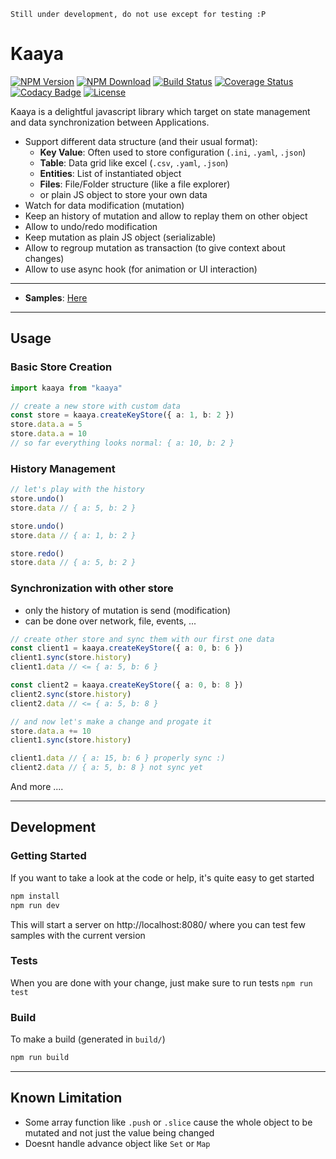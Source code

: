     Still under development, do not use except for testing :P

# Kaaya

[![NPM Version](https://img.shields.io/npm/v/kaaya.svg)](https://npmjs.org/package/kaaya)
[![NPM Download](https://img.shields.io/npm/dm/kaaya.svg)](https://npmjs.org/package/kaaya)
[![Build Status](https://travis-ci.org/kefniark/Kaaya.svg?branch=master)](https://travis-ci.org/kefniark/Kaaya)
[![Coverage Status](https://coveralls.io/repos/github/kefniark/Kaaya/badge.svg?branch=master)](https://coveralls.io/github/kefniark/Kaaya?branch=master)
[![Codacy Badge](https://api.codacy.com/project/badge/Grade/c0fc8bf9f62a4067a2d1454c1eba454e)](https://www.codacy.com/manual/kefniark/Kaaya?utm_source=github.com&utm_medium=referral&utm_content=kefniark/Kaaya&utm_campaign=Badge_Grade)
[![License](https://img.shields.io/npm/l/kaaya.svg)](https://npmjs.org/package/kaaya)

Kaaya is a delightful javascript library which target on state management and data synchronization between Applications.

-   Support different data structure (and their usual format):
    -   **Key Value**: Often used to store configuration (`.ini`, `.yaml`, `.json`)
    -   **Table**: Data grid like excel (`.csv`, `.yaml`, `.json`)
    -   **Entities**: List of instantiated object
    -   **Files**: File/Folder structure (like a file explorer)
    -   or plain JS object to store your own data
-   Watch for data modification (mutation)
-   Keep an history of mutation and allow to replay them on other object
-   Allow to undo/redo modification
-   Keep mutation as plain JS object (serializable)
-   Allow to regroup mutation as transaction (to give context about changes)
-   Allow to use async hook (for animation or UI interaction)

---

* **Samples**: [Here](https://kefniark.github.io/Kaaya/public)

---

## Usage

### Basic Store Creation

```ts
import kaaya from "kaaya"

// create a new store with custom data
const store = kaaya.createKeyStore({ a: 1, b: 2 })
store.data.a = 5
store.data.a = 10
// so far everything looks normal: { a: 10, b: 2 }
```

### History Management

```ts
// let's play with the history
store.undo()
store.data // { a: 5, b: 2 }

store.undo()
store.data // { a: 1, b: 2 }

store.redo()
store.data // { a: 5, b: 2 }
```

### Synchronization with other store

-   only the history of mutation is send (modification)
-   can be done over network, file, events, ...

```ts
// create other store and sync them with our first one data
const client1 = kaaya.createKeyStore({ a: 0, b: 6 })
client1.sync(store.history)
client1.data // <= { a: 5, b: 6 }

const client2 = kaaya.createKeyStore({ a: 0, b: 8 })
client2.sync(store.history)
client2.data // <= { a: 5, b: 8 }

// and now let's make a change and progate it
store.data.a += 10
client1.sync(store.history)

client1.data // { a: 15, b: 6 } properly sync :)
client2.data // { a: 5, b: 8 } not sync yet
```

And more ....

---

## Development

### Getting Started

If you want to take a look at the code or help, it's quite easy to get started

```sh
npm install
npm run dev
```

This will start a server on http://localhost:8080/ where you can test few samples with the current version

### Tests

When you are done with your change, just make sure to run tests `npm run test`

### Build

To make a build (generated in `build/`)

```sh
npm run build
```

---

## Known Limitation

-   Some array function like `.push` or `.slice` cause the whole object to be mutated and not just the value being changed
-   Doesnt handle advance object like `Set` or `Map`

